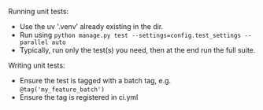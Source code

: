 Running unit tests:

- Use the uv '.venv' already existing in the dir.
- Run using `python manage.py test --settings=config.test_settings --parallel auto`
- Typically, run only the test(s) you need, then at the end run the full suite.

Writing unit tests:
- Ensure the test is tagged with a batch tag, e.g. `@tag('my_feature_batch')`
- Ensure the tag is registered in ci.yml